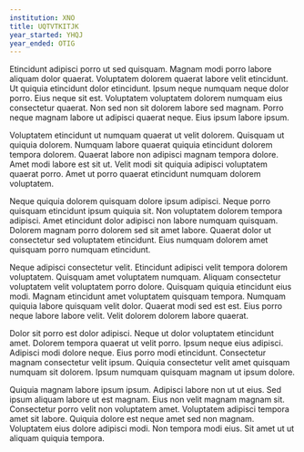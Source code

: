 ```yaml
---
institution: XNO
title: UQTVTKITJK
year_started: YHQJ
year_ended: OTIG
---
```


Etincidunt adipisci porro ut sed quisquam. Magnam modi porro labore aliquam dolor quaerat. Voluptatem dolorem quaerat labore velit etincidunt. Ut quiquia etincidunt dolor etincidunt. Ipsum neque numquam neque dolor porro. Eius neque sit est. Voluptatem voluptatem dolorem numquam eius consectetur quaerat. Non sed non sit dolorem labore sed magnam. Porro neque magnam labore ut adipisci quaerat neque. Eius ipsum labore ipsum.

Voluptatem etincidunt ut numquam quaerat ut velit dolorem. Quisquam ut quiquia dolorem. Numquam labore quaerat quiquia etincidunt dolorem tempora dolorem. Quaerat labore non adipisci magnam tempora dolore. Amet modi labore est sit ut. Velit modi sit quiquia adipisci voluptatem quaerat porro. Amet ut porro quaerat etincidunt numquam dolorem voluptatem.

Neque quiquia dolorem quisquam dolore ipsum adipisci. Neque porro quisquam etincidunt ipsum quiquia sit. Non voluptatem dolorem tempora adipisci. Amet etincidunt dolor adipisci non labore numquam quisquam. Dolorem magnam porro dolorem sed sit amet labore. Quaerat dolor ut consectetur sed voluptatem etincidunt. Eius numquam dolorem amet quisquam porro numquam etincidunt.

Neque adipisci consectetur velit. Etincidunt adipisci velit tempora dolorem voluptatem. Quisquam amet voluptatem numquam. Aliquam consectetur voluptatem velit voluptatem porro dolore. Quisquam quiquia etincidunt eius modi. Magnam etincidunt amet voluptatem quisquam tempora. Numquam quiquia labore quisquam velit dolor. Quaerat modi sed est est. Eius porro neque labore labore velit. Velit dolorem dolorem labore quaerat.

Dolor sit porro est dolor adipisci. Neque ut dolor voluptatem etincidunt amet. Dolorem tempora quaerat ut velit porro. Ipsum neque eius adipisci. Adipisci modi dolore neque. Eius porro modi etincidunt. Consectetur magnam consectetur velit ipsum. Quiquia consectetur velit amet quisquam numquam sit dolorem. Ipsum numquam quisquam magnam ut ipsum dolore.

Quiquia magnam labore ipsum ipsum. Adipisci labore non ut ut eius. Sed ipsum aliquam labore ut est magnam. Eius non velit magnam magnam sit. Consectetur porro velit non voluptatem amet. Voluptatem adipisci tempora amet sit labore. Quiquia dolore est neque amet sed non magnam. Voluptatem eius dolore adipisci modi. Non tempora modi eius. Sit amet ut ut aliquam quiquia tempora.
    